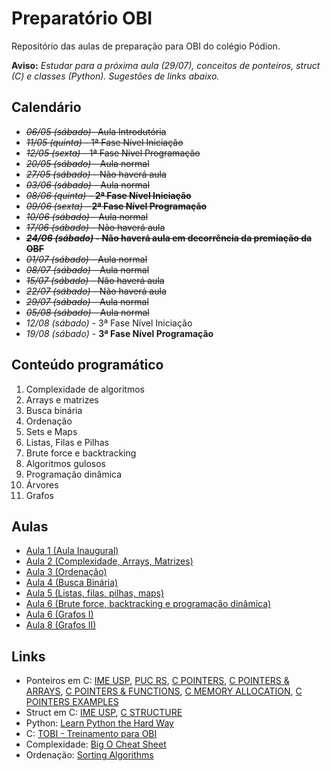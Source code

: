 # Preparatório OBI

Repositório das aulas de preparação para OBI do colégio Pódion.

**Aviso:** *Estudar para a próxima aula (29/07), conceitos de ponteiros, struct (C) e classes (Python). Sugestões de links abaixo.*

## Calendário

- ~~*06/05 (sábado)*- Aula Introdutória~~
- ~~*11/05 (quinta)* - 1ª Fase Nível Iniciação~~
- ~~*12/05 (sexta)* - 1ª Fase Nível Programação~~
- ~~*20/05 (sábado)* - Aula normal~~
- ~~*27/05 (sábado)* - Não haverá aula~~
- ~~*03/06 (sábado)* - Aula normal~~
- ~~*08/06 (quinta)* - **2ª Fase Nível Iniciação**~~
- ~~*09/06 (sexta)* - **2ª Fase Nível Programação**~~
- ~~*10/06 (sábado)* - Aula normal~~
- ~~*17/06 (sábado)* - Não haverá aula~~
- ~~***24/06 (sábado)* - Não haverá aula em decorrência da premiação da OBF**~~
- ~~*01/07 (sábado)* - Aula normal~~
- ~~*08/07 (sábado)* - Aula normal~~
- ~~*15/07 (sábado)* - Não haverá aula~~
- ~~*22/07 (sábado)* - Não haverá aula~~
- ~~*29/07 (sábado)* - Aula normal~~
- ~~*05/08 (sábado)* - Aula normal~~
- *12/08 (sábado)* - 3ª Fase Nível Iniciação
- *19/08 (sábado)* - **3ª Fase Nível Programação**


## Conteúdo programático

1. Complexidade de algoritmos
2. Arrays e matrizes
3. Busca binária
4. Ordenação
5. Sets e Maps
6. Listas, Filas e Pilhas
7. Brute force e backtracking
8. Algoritmos gulosos
9. Programação dinâmica
10. Árvores
11. Grafos


## Aulas

- [Aula 1 (Aula Inaugural)](https://github.com/iuriramos/preparatorio-obi/tree/master/Aulas/1/)
- [Aula 2 (Complexidade, Arrays, Matrizes)](https://github.com/iuriramos/preparatorio-obi/tree/master/Aulas/2/)
- [Aula 3 (Ordenação)](https://github.com/iuriramos/preparatorio-obi/tree/master/Aulas/3/)
- [Aula 4 (Busca Binária)](https://github.com/iuriramos/preparatorio-obi/tree/master/Aulas/4/)
- [Aula 5 (Listas, filas, pilhas, maps)](https://github.com/iuriramos/preparatorio-obi/tree/master/Aulas/5/)
- [Aula 6 (Brute force, backtracking e programação dinâmica)](https://github.com/iuriramos/preparatorio-obi/tree/master/Aulas/6/)
- [Aula 6 (Grafos I)](https://github.com/iuriramos/preparatorio-obi/tree/master/Aulas/7/)
- [Aula 8 (Grafos II)](https://github.com/iuriramos/preparatorio-obi/tree/master/Aulas/8/)


## Links

- Ponteiros em C: [IME USP](https://www.ime.usp.br/~pf/algoritmos/aulas/pont.html), [PUC RS](http://www.inf.pucrs.br/~pinho/PRGSWB/Ponteiros/ponteiros.html), [C POINTERS](https://www.programiz.com/c-programming/c-pointers), [C POINTERS & ARRAYS](https://www.programiz.com/c-programming/c-pointers-arrays), [C POINTERS & FUNCTIONS](https://www.programiz.com/c-programming/c-pointer-functions), [C MEMORY ALLOCATION](https://www.programiz.com/c-programming/c-dynamic-memory-allocation), [C POINTERS EXAMPLES](https://www.programiz.com/c-programming/c-pointer-examples)
- Struct em C: [IME USP](https://www.ime.usp.br/~pf/algoritmos/aulas/stru.html), [C STRUCTURE](https://www.programiz.com/c-programming/c-structures)
- Python: [Learn Python the Hard Way](https://learnpythonthehardway.org/book/)
- C: [TOBI - Treinamento para OBI](http://olimpiada.ic.unicamp.br/tobi)
- Complexidade: [Big O Cheat Sheet](http://bigocheatsheet.com/)
- Ordenação: [Sorting Algorithms](http://www.sorting-algorithms.com/)






